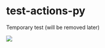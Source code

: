 # test-actions-py
Temporary test (will be removed later)

![](https://github.com/mar10/test-actions-py/workflows/Python%20package/badge.svg)
